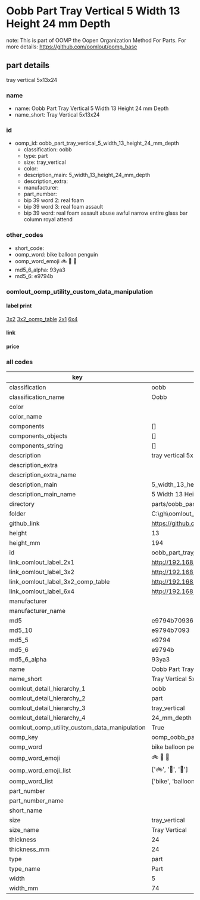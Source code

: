# Oobb Part Tray Vertical 5 Width 13 Height 24 mm Depth  

note: This is part of OOMP the Oopen Organization Method For Parts. For more details: https://github.com/oomlout/oomp_base

##  part details
  



tray vertical 5x13x24



### name
* name: Oobb Part Tray Vertical 5 Width 13 Height 24 mm Depth
* name_short: Tray Vertical 5x13x24 
### id
* oomp_id: oobb_part_tray_vertical_5_width_13_height_24_mm_depth
  * classification: oobb
  * type: part
  * size: tray_vertical
  * color: 
  * description_main: 5_width_13_height_24_mm_depth
  * description_extra: 
  * manufacturer: 
  * part_number: 
  * bip 39 word 2: real foam
  * bip 39 word 3: real foam assault
  * bip 39 word: real foam assault abuse awful narrow entire glass bar column royal attend

### other_codes
* short_code: 
* oomp_word: bike balloon penguin
* oomp_word_emoji :bike: :balloon: :penguin:
* md5_6_alpha: 93ya3
* md5_6: e9794b






### oomlout_oomp_utility_custom_data_manipulation
#### label print
[3x2](http://192.168.1.245:1112/?label=oomp%2093ya3)
[3x2_oomp_table](http://192.168.1.108:1112/?label=oomp%2093ya3)
[2x1](http://192.168.1.242:1112/?label=oomp%2093ya3)
[6x4](http://192.168.1.55:1112/?label=oomp%2093ya3)    

#### link

                              

#### price







### all codes 
| key | value |  
| --- | --- |  
| classification | oobb |  
| classification_name | Oobb |  
| color |  |  
| color_name |  |  
| components | [] |  
| components_objects | [] |  
| components_string | [] |  
| description | tray vertical 5x13x24 |  
| description_extra |  |  
| description_extra_name |  |  
| description_main | 5_width_13_height_24_mm_depth |  
| description_main_name | 5 Width 13 Height 24 mm Depth |  
| directory | parts/oobb_part_tray_vertical_5_width_13_height_24_mm_depth |  
| folder | C:\gh\oomlout_oobb_version_4_generated_parts\parts\oobb_part_tray_vertical_5_width_13_height_24_mm_depth |  
| github_link | https://github.com/oomlout/oomlout_oomp_part_src/tree/main/parts/oobb_part_tray_vertical_5_width_13_height_24_mm_depth |  
| height | 13 |  
| height_mm | 194 |  
| id | oobb_part_tray_vertical_5_width_13_height_24_mm_depth |  
| link_oomlout_label_2x1 | http://192.168.1.242:1112/?label=oomp%2093ya3 |  
| link_oomlout_label_3x2 | http://192.168.1.245:1112/?label=oomp%2093ya3 |  
| link_oomlout_label_3x2_oomp_table | http://192.168.1.108:1112/?label=oomp%2093ya3 |  
| link_oomlout_label_6x4 | http://192.168.1.55:1112/?label=oomp%2093ya3 |  
| manufacturer |  |  
| manufacturer_name |  |  
| md5 | e9794b709362e9724c0850121b168597 |  
| md5_10 | e9794b7093 |  
| md5_5 | e9794 |  
| md5_6 | e9794b |  
| md5_6_alpha | 93ya3 |  
| name | Oobb Part Tray Vertical 5 Width 13 Height 24 mm Depth |  
| name_short | Tray Vertical 5x13x24  |  
| oomlout_detail_hierarchy_1 | oobb |  
| oomlout_detail_hierarchy_2 | part |  
| oomlout_detail_hierarchy_3 | tray_vertical |  
| oomlout_detail_hierarchy_4 | 24_mm_depth |  
| oomlout_oomp_utility_custom_data_manipulation | True |  
| oomp_key | oomp_oobb_part_tray_vertical_5_width_13_height_24_mm_depth |  
| oomp_word | bike balloon penguin |  
| oomp_word_emoji | :bike: :balloon: :penguin: |  
| oomp_word_emoji_list | [':bike:', ':balloon:', ':penguin:'] |  
| oomp_word_list | ['bike', 'balloon', 'penguin'] |  
| part_number |  |  
| part_number_name |  |  
| short_name |  |  
| size | tray_vertical |  
| size_name | Tray Vertical |  
| thickness | 24 |  
| thickness_mm | 24 |  
| type | part |  
| type_name | Part |  
| width | 5 |  
| width_mm | 74 |  
